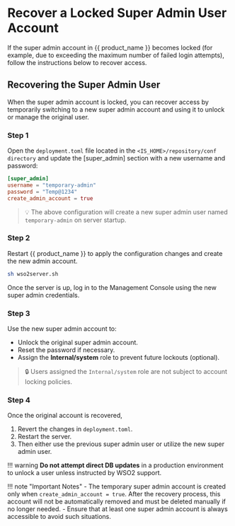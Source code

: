 # Recover a Locked Super Admin User Account

If the super admin account in {{ product_name }} becomes locked (for example, due to exceeding the maximum number of failed login attempts), follow the instructions below to recover access.

## Recovering the Super Admin User

When the super admin account is locked, you can recover access by temporarily switching to a new super admin account and using it to unlock or manage the original user.

### Step 1
Open the `deployment.toml` file located in the `<IS_HOME>/repository/conf directory` and update the [super_admin] 
section with a new username and password:

```toml
[super_admin]
username = "temporary-admin"
password = "Temp@1234"
create_admin_account = true
```

> 💡 The above configuration will create a new super admin user named `temporary-admin` on server startup.

### Step 2
Restart {{ product_name }} to apply the configuration changes and create the new admin account.

```bash
sh wso2server.sh
```

Once the server is up, log in to the Management Console using the new super admin credentials.

### Step 3
Use the new super admin account to:

- Unlock the original super admin account.
- Reset the password if necessary.
- Assign the **Internal/system** role to prevent future lockouts (optional).

> 🔒 Users assigned the `Internal/system` role are not subject to account locking policies.

### Step 4
Once the original account is recovered,

1. Revert the changes in `deployment.toml`.
2. Restart the server.
3. Then either use the previous super admin user or utilize the new super admin user.

!!! warning
    **Do not attempt direct DB updates** in a production environment to unlock a user unless instructed by WSO2 support.
    
!!! note "Important Notes"
    - The temporary super admin account is created only when `create_admin_account = true`. After the recovery process, this account will not be automatically removed and must be deleted manually if no longer needed.
    - Ensure that at least one super admin account is always accessible to avoid such situations.

